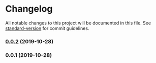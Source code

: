 # Changelog

All notable changes to this project will be documented in this file. See [standard-version](https://github.com/conventional-changelog/standard-version) for commit guidelines.

### [0.0.2](https://github.com/jilenloa/tppmyone4all-php/compare/v0.0.1...v0.0.2) (2019-10-28)

### 0.0.1 (2019-10-28)
